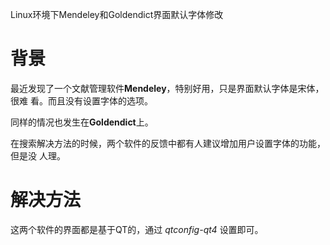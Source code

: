 Linux环境下Mendeley和Goldendict界面默认字体修改

背景
=====
最近发现了一个文献管理软件**Mendeley**，特别好用，只是界面默认字体是宋体，很难
看。而且没有设置字体的选项。

同样的情况也发生在**Goldendict**上。

在搜索解决方法的时候，两个软件的反馈中都有人建议增加用户设置字体的功能，但是没
人理。

解决方法
=====
这两个软件的界面都是基于QT的，通过 *qtconfig-qt4* 设置即可。

